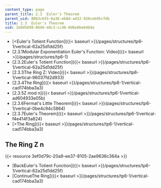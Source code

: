 ```yaml
---
content_type: page
parent_title: 2.3  Euler's Theorem
parent_uid: 8083cb55-8a36-eb8d-ad32-920ceb95cfdb
title: 2.3  Euler's Theorem
uid: 1b0d5699-0646-d4c3-cc46-8d6e0be6464a
---
```


*   [\<Euler's Totient Function]({{< baseurl >}}/pages/structures/tp6-1/vertical-62a25d1dd25f)
*   [2.3.1Modular Exponentiation Euler's Function: Video]({{< baseurl >}}/pages/structures/tp6-1)
*   [2.3.2Euler's Totient Function]({{< baseurl >}}/pages/structures/tp6-1/vertical-62a25d1dd25f)
*   [2.3.3The Ring Z: Video]({{< baseurl >}}/pages/structures/tp6-1/vertical-96037fd2d933)
*   [2.3.4The Ring]({{< baseurl >}}/pages/structures/tp6-1/vertical-cad174bba3a3)
*   [2.3.5Z mod n]({{< baseurl >}}/pages/structures/tp6-1/vertical-ad604933e05b)
*   [2.3.6Fermat's Little Theorem]({{< baseurl >}}/pages/structures/tp6-1/vertical-0be4c94c5864)
*   [2.3.7Euler's Theorem]({{< baseurl >}}/pages/structures/tp6-1/vertical-f4e414f3a824)
*   [\>The Ring]({{< baseurl >}}/pages/structures/tp6-1/vertical-cad174bba3a3)

The Ring Z n
------------

{{< resource 3ef0d79c-20a9-ee37-8105-2ae9636c364a >}}

*   [BackEuler's Totient Function]({{< baseurl >}}/pages/structures/tp6-1/vertical-62a25d1dd25f)
*   [ContinueThe Ring]({{< baseurl >}}/pages/structures/tp6-1/vertical-cad174bba3a3)